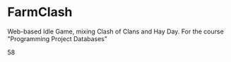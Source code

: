 # FarmClash
Web-based Idle Game, mixing Clash of Clans and Hay Day. For the course "Programming Project Databases"

58
